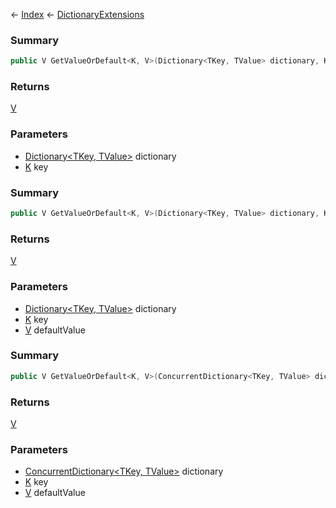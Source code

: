 ← [Index](Api-Index) ← [DictionaryExtensions](System.Collections.Generic.DictionaryExtensions)

### Summary

```csharp
public V GetValueOrDefault<K, V>(Dictionary<TKey, TValue> dictionary, K key)
```

### Returns

[V]()

### Parameters

* [Dictionary<TKey, TValue>](https://docs.microsoft.com/en-us/dotnet/api/system.collections.generic.dictionary?view=netframework-4.6) dictionary
* [K]() key
### Summary

```csharp
public V GetValueOrDefault<K, V>(Dictionary<TKey, TValue> dictionary, K key, V defaultValue)
```

### Returns

[V]()

### Parameters

* [Dictionary<TKey, TValue>](https://docs.microsoft.com/en-us/dotnet/api/system.collections.generic.dictionary?view=netframework-4.6) dictionary
* [K]() key
* [V]() defaultValue
### Summary

```csharp
public V GetValueOrDefault<K, V>(ConcurrentDictionary<TKey, TValue> dictionary, K key, V defaultValue)
```

### Returns

[V]()

### Parameters

* [ConcurrentDictionary<TKey, TValue>](https://docs.microsoft.com/en-us/dotnet/api/system.collections.concurrent.concurrentdictionary?view=netframework-4.6) dictionary
* [K]() key
* [V]() defaultValue

